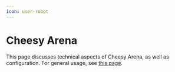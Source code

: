 ```yaml
---
icon: user-robot
---
```


# Cheesy Arena

This page discusses technical aspects of Cheesy Arena, as well as configuration. For general usage, see [this page](../../operation/operator.md).

